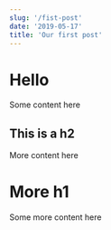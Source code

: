 ```yaml
---
slug: '/fist-post'
date: '2019-05-17'
title: 'Our first post'
---
```


# Hello

Some content here

## This is a h2

More content here

# More h1

Some more content here
